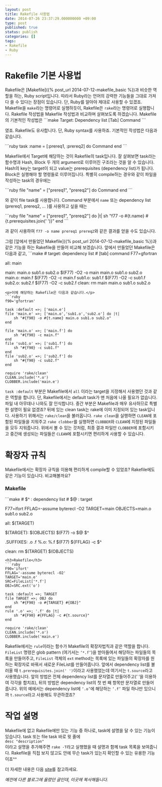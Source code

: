 ```yaml
---
layout: post
title: Rakefile 사용법
date: 2014-07-26 23:37:29.000000000 +09:00
type: post
published: true
status: publish
categories: []
tags:
- Rakefile
- Ruby
---
```

<h1>Rakefile 기본 사용법</h1>
Rakefile은 [Makefile]({% post_url 2014-07-12-makefile_basic %})과 비슷한 역할을 하는, Ruby script입니다. 따라서 Ruby라는 언어의 강력한 기능들을 그대로 가져다 쓸 수 있다는 장점이 있습니다. 단, Ruby를 알아야 제대로 사용할 수 있겠죠. Makefile을 <code>make</code>라는 명령어로 실행하듯이, Rakefile은 <code>rake</code>라는 명령어로 실행합니다. Rakefile 작성법을 Makefile 작성법과 비교하며 살펴보도록 하겠습니다. Makefile의 기본적인 작성법은
```make
Target: Dependency list
[Tab] Command
```
<p>였죠. Rakefile도 유사합니다. 단, Ruby syntax를 사용하죠. 기본적인 작성법은 다음과 같습니다.</p>
```ruby
task :name = [:prereq1, :prereq2] do
    Command
end
```
<p>Makefile에서 Target에 해당하는 것이 Rakefile의 task입니다. 잘 살펴보면 task라는 함수명과 Hash, Block 두 개의 argument로 이루어진 구조라는 것을 알 수 있습니다. Hash의 key는 target이 되고 value는 prerequisites (dependency list)가 됩니다. Block은 실행해야 할 명령들로 이루어집니다. 특별히 compile하는 경우와 같이 파일을 작성하는 task의 경우에는</p>
```ruby
file "name" = ["prereq1", "prereq2"] do
    Command
end
```
<p>와 같이 file task를 사용합니다. Command 부분에서 <code>name</code> 또는 dependency list (prereq1, prereq2, … )를 사용하고 싶을 때는</p>
```ruby
file "name" = ["prereq1", "prereq2"] do |t|
    sh "f77 -o #{t.name} #{t.prerequisites.join(' ')}"
end
```
<p>과 같이 사용하여 <code>f77 -o name prereq1 prereq2</code>와 같은 결과를 얻을 수도 있습니다.</p>
그럼 [앞에서 만들었던 Makefile]({% post_url 2014-07-12-makefile_basic %})과 같은 기능을 하는 Rakefile을 만들어 비교해 보겠습니다. 앞에서 만들었던 Makefile은 다음과 같고,
```make
# target: dependency list
# [tab] command
F77=gfortran

all: main

main: main.o sub1.o sub2.o
    $(F77) -O2 -o main main.o sub1.o sub2.o
main.o: main.f
    $(F77) -O2 -c main.f
sub1.o: sub1.f
    $(F77) -O2 -c sub1.f
sub2.o: sub2.f
    $(F77) -O2 -c sub2.f
clean:
    rm main main.o sub1.o sub2.o
```
<p>이에 해당하는 Rakefile은 다음과 같습니다.</p>
```ruby
f90='gfortran'

task :default =>; ['main.e']
file 'main.e' =>; ['main.o','sub1.o','sub2.o'] do |t|
    sh "#{f90} -o #{t.name} main.o sub1.o sub2.o"
end

file 'main.o' =>; ['main.f'] do
    sh "#{f90} -c main.f"
end
file 'sub1.o' =>; ['sub1.f'] do
    sh "#{f90} -c sub1.f"
end
file 'sub2.o' =>; ['sub2.f'] do
    sh "#{f90} -c sub2.f"
end

require 'rake/clean'
CLEAN.include('*.o')
CLOBBER.include('main.e')
```
<p><code>task :default</code> 부분은 Makefile에서 <code>all</code> 이라는 target을 지정해서 사용했던 것과 같은 역할을 합니다. 단, Rakefile에서는 default task가 맨 처음에 나올 필요가 없습니다. 파일 내 아무데나 나와도 잘 인식합니다. 중간 부분은 Makefile과 매우 유사하므로 특별한 설명이 필요 없겠죠? 뒤에 있는 clean task는 rake에 이미 지정되어 있는 task입니다. 사용하기 위해서는 <code>rake/clean</code>을 불러옵니다. <code>rake clean</code>을 실행하면 <code>CLEAN</code>에 포함된 파일들을 지워주고 <code>rake clobber</code>를 실행하면 <code>CLOBBER</code>와 <code>CLEAN</code>에 지정된 파일들을 모두 지워줍니다. 위에서 볼 수 있는 것처럼, 최종 결과 파일만 <code>CLOBBER</code>에 포함시키고 중간에 생성되는 파일들은 <code>CLEAN</code>에 포함시키면 편리하게 사용할 수 있습니다.</p>
<h1>확장자 규칙</h1>
<p>Makefile에서는 확장자 규칙을 이용해 편리하게 compile할 수 있었죠? Rakefile에도 같은 기능이 있습니다. 비교해볼까요?</p>
<h3>Makefile</h3>
```make
# $^ : dependency list
# $@ : target

F77=ifort
FFLAG=-assume byterecl -O2
TARGET=main
OBJECTS=main.o sub1.o sub2.o

all: $(TARGET)

$(TARGET): $(OBJECTS)
    $(F77) -o $@ $^

.SUFFIXES: .o .f
%.o: %.f
    $(F77) ${FFLAG} -c $^

clean:
    rm $(TARGET) $(OBJECTS)
```
<h3>Rakefile</h3>
```ruby
F90='ifort'
FFLAG='-assume byterecl -O2'
TARGET='main.e'
SRC=FileList['*.f']
OBJ=SRC.ext('o')

task :default =>; TARGET
file TARGET =>; OBJ do
    sh "#{F90} -o #{TARGET} #{OBJ}"
end
rule '.o' =>; '.f' do |t|
    sh "#{F90} #{FFLAG} -c #{t.source}"
end

require 'rake/clean'
CLEAN.include('*.o')
CLOBBER.include('main.e')
```
<p>Rakefile에서는 <code>rule</code>이라는 함수가 Makefile의 확장자법칙과 같은 역할을 합니다. <code>FileList</code> 명령은 glob pattern (여기서는 <code>‘*.f’</code>)을 받아들여서 해당하는 파일들의 목록을 만들어주고, <code>FileList</code> 객체의 <code>ext</code> method는 목록에 있는 파일들의 확장자를 원하는 확장자로 바꿔서 새로운 FileList를 만들어줍니다. 앞에서 dependency list를 불러올 때 <code>t.prerequisites.join(' ')</code>이라고 사용했었는데 여기서는 <code>t.source</code>라고 사용했습니다. 앞의 방법은 전체 dependency list를 문자열로 만들어주고(‘ ‘을 이용하여 각각을 합치죠), 뒤의 방법은 dependency list의 첫 번 째 항목만 문자열로 만들어줍니다. 위의 예에서는 dependency list에 <code>‘.o’</code>에 해당하는 <code>‘.f’</code> 파일 하나만 있으니까 <code>t.source</code>라고 사용해도 무관하겠죠?</p>
<h1>작업 설명</h1>
<p>Makefile에 없고 Rakefile에만 있는 기능 중 하나로, task에 설명을 달 수 있는 기능이 있습니다. task 또는 file task 바로 윗 줄에<br />
<code>desc "description"</code><br />
이라고 설명을 추가해주면 <code>rake -T</code>라고 실행했을 때 설명과 함께 task 목록을 보여줍니다. Rakefile을 직접 보지 않고도 안에 무슨 task가 있는지 확인할 수 있는 유용한 기능이죠^^</p>
<p>더 자세한 내용은 다음 <a href="http://docs.seattlerb.org/rake/">site</a>를 참고하세요.</p>
<p><em>예전에 다른 블로그에 올렸던 글인데, 이곳에 복사해둡니다.</em></p>
